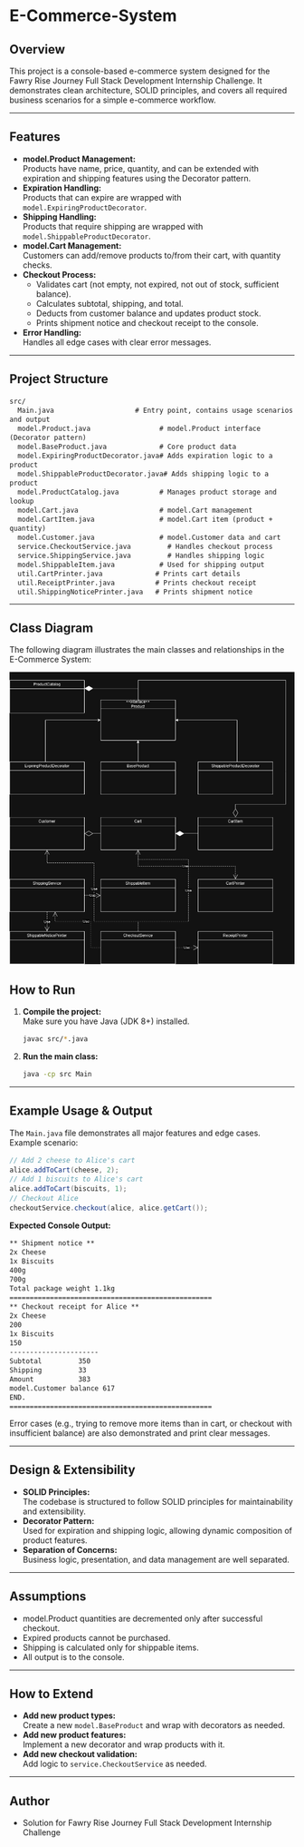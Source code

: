 # E-Commerce-System

## Overview

This project is a console-based e-commerce system designed for the Fawry Rise Journey Full Stack Development Internship Challenge. It demonstrates clean architecture, SOLID principles, and covers all required business scenarios for a simple e-commerce workflow.

---

## Features

- **model.Product Management:**  
  Products have name, price, quantity, and can be extended with expiration and shipping features using the Decorator pattern.
- **Expiration Handling:**  
  Products that can expire are wrapped with `model.ExpiringProductDecorator`.
- **Shipping Handling:**  
  Products that require shipping are wrapped with `model.ShippableProductDecorator`.
- **model.Cart Management:**  
  Customers can add/remove products to/from their cart, with quantity checks.
- **Checkout Process:**  
  - Validates cart (not empty, not expired, not out of stock, sufficient balance).
  - Calculates subtotal, shipping, and total.
  - Deducts from customer balance and updates product stock.
  - Prints shipment notice and checkout receipt to the console.
- **Error Handling:**  
  Handles all edge cases with clear error messages.

---

## Project Structure

```
src/
  Main.java                    # Entry point, contains usage scenarios and output
  model.Product.java                 # model.Product interface (Decorator pattern)
  model.BaseProduct.java             # Core product data
  model.ExpiringProductDecorator.java# Adds expiration logic to a product
  model.ShippableProductDecorator.java# Adds shipping logic to a product
  model.ProductCatalog.java          # Manages product storage and lookup
  model.Cart.java                    # model.Cart management
  model.CartItem.java                # model.Cart item (product + quantity)
  model.Customer.java                # model.Customer data and cart
  service.CheckoutService.java         # Handles checkout process
  service.ShippingService.java         # Handles shipping logic
  model.ShippableItem.java           # Used for shipping output
  util.CartPrinter.java             # Prints cart details
  util.ReceiptPrinter.java          # Prints checkout receipt
  util.ShippingNoticePrinter.java   # Prints shipment notice
```

---

## Class Diagram

The following diagram illustrates the main classes and relationships in the E-Commerce System:

![Class Diagram](src/assets/Classdiagram.png)

## How to Run

1. **Compile the project:**  
   Make sure you have Java (JDK 8+) installed.
   ```sh
   javac src/*.java
   ```

2. **Run the main class:**  
   ```sh
   java -cp src Main
   ```

---

## Example Usage & Output

The `Main.java` file demonstrates all major features and edge cases.  
Example scenario:

```java
// Add 2 cheese to Alice's cart
alice.addToCart(cheese, 2);
// Add 1 biscuits to Alice's cart
alice.addToCart(biscuits, 1);
// Checkout Alice
checkoutService.checkout(alice, alice.getCart());
```

**Expected Console Output:**
```
** Shipment notice **
2x Cheese
1x Biscuits
400g
700g
Total package weight 1.1kg
==================================================
** Checkout receipt for Alice **
2x Cheese
200
1x Biscuits
150
----------------------
Subtotal         350
Shipping         33
Amount           383
model.Customer balance 617
END.
==================================================
```

Error cases (e.g., trying to remove more items than in cart, or checkout with insufficient balance) are also demonstrated and print clear messages.

---

## Design & Extensibility

- **SOLID Principles:**  
  The codebase is structured to follow SOLID principles for maintainability and extensibility.
- **Decorator Pattern:**  
  Used for expiration and shipping logic, allowing dynamic composition of product features.
- **Separation of Concerns:**  
  Business logic, presentation, and data management are well separated.

---

## Assumptions

- model.Product quantities are decremented only after successful checkout.
- Expired products cannot be purchased.
- Shipping is calculated only for shippable items.
- All output is to the console.

---

## How to Extend

- **Add new product types:**  
  Create a new `model.BaseProduct` and wrap with decorators as needed.
- **Add new product features:**  
  Implement a new decorator and wrap products with it.
- **Add new checkout validation:**  
  Add logic to `service.CheckoutService` as needed.

---

## Author

- Solution for Fawry Rise Journey Full Stack Development Internship Challenge
